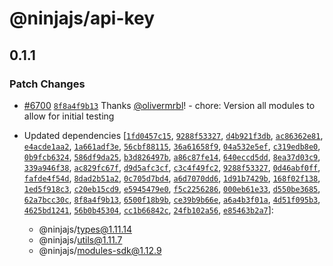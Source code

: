 # @ninjajs/api-key

## 0.1.1

### Patch Changes

- [#6700](https://github.com/ninjajs/ninja/pull/6700) [`8f8a4f9b13`](https://github.com/ninjajs/ninja/commit/8f8a4f9b1353087d98f6cc75346d43a7f49901a8) Thanks [@olivermrbl](https://github.com/olivermrbl)! - chore: Version all modules to allow for initial testing

- Updated dependencies [[`1fd0457c15`](https://github.com/ninjajs/ninja/commit/1fd0457c153b2ef7657c052878d8e5364e1b324a), [`9288f53327`](https://github.com/ninjajs/ninja/commit/9288f53327b8ce617af92ed8d14d9459cbfeb13c), [`d4b921f3db`](https://github.com/ninjajs/ninja/commit/d4b921f3dbe0a38f1565a8de759996c70798d58e), [`ac86362e81`](https://github.com/ninjajs/ninja/commit/ac86362e81d8523cb8e3dfad026fc94658513018), [`e4acde1aa2`](https://github.com/ninjajs/ninja/commit/e4acde1aa2eb57f07e6692fe8b61f728948b9a96), [`1a661adf3e`](https://github.com/ninjajs/ninja/commit/1a661adf3ef4991aa6e237dd894b6a5c47cd4aca), [`56cbf88115`](https://github.com/ninjajs/ninja/commit/56cbf88115994adea7037c3f2814f0c96af3cfc0), [`36a61658f9`](https://github.com/ninjajs/ninja/commit/36a61658f969a7b19c84a1e621ad1464927cafb1), [`04a532e5ef`](https://github.com/ninjajs/ninja/commit/04a532e5efabbf75b1e4155520b1da175b686ffc), [`c319edb8e0`](https://github.com/ninjajs/ninja/commit/c319edb8e0ecd13d086652147667916e5abab2d8), [`0b9fcb6324`](https://github.com/ninjajs/ninja/commit/0b9fcb6324eee9f2556c7e6317775fae93b12a47), [`586df9da25`](https://github.com/ninjajs/ninja/commit/586df9da250e492442769f5bac2f8b3de1d46f05), [`b3d826497b`](https://github.com/ninjajs/ninja/commit/b3d826497b3dae5e1b26b7924706c24fd5e87ca5), [`a86c87fe14`](https://github.com/ninjajs/ninja/commit/a86c87fe1442afce9285e39255914e01012b4449), [`640eccd5dd`](https://github.com/ninjajs/ninja/commit/640eccd5ddbb163e0f987ce6c772f1129c2e2632), [`8ea37d03c9`](https://github.com/ninjajs/ninja/commit/8ea37d03c914a5004a3e42770668b2d1f7f8f564), [`339a946f38`](https://github.com/ninjajs/ninja/commit/339a946f389033c21e05338f9dbf07d88e140533), [`ac829fc67f`](https://github.com/ninjajs/ninja/commit/ac829fc67f7495b08f28e55923c59f0fd6320311), [`d9d5afc3cf`](https://github.com/ninjajs/ninja/commit/d9d5afc3cfc29221d0e65bff7b78474a8fb8f31f), [`c3c4f49fc2`](https://github.com/ninjajs/ninja/commit/c3c4f49fc2126f950e69e291ca939ca88a15afd3), [`9288f53327`](https://github.com/ninjajs/ninja/commit/9288f53327b8ce617af92ed8d14d9459cbfeb13c), [`0d46abf0ff`](https://github.com/ninjajs/ninja/commit/0d46abf0ffa4c5e03bf7d2a9cdf1db828a76bea8), [`fafde4f54d`](https://github.com/ninjajs/ninja/commit/fafde4f54d3ef75a7d382e6cbf94e38b3deae99b), [`8dad2b51a2`](https://github.com/ninjajs/ninja/commit/8dad2b51a26c4c3c14a6c95f70424c8bef2ad63e), [`0c705d7bd4`](https://github.com/ninjajs/ninja/commit/0c705d7bd41a768c48017ae95b3c8414d96c6acb), [`a6d7070dd6`](https://github.com/ninjajs/ninja/commit/a6d7070dd669c21ea19d70434d42c2f8167dc309), [`1d91b7429b`](https://github.com/ninjajs/ninja/commit/1d91b7429beebd6f09d5027f7f7e1fe74ce3a8ff), [`168f02f138`](https://github.com/ninjajs/ninja/commit/168f02f138ad101e1013f2c8c3f8dc19de12accf), [`1ed5f918c3`](https://github.com/ninjajs/ninja/commit/1ed5f918c31794a70aca4a4e4cd83cf456593baa), [`c20eb15cd9`](https://github.com/ninjajs/ninja/commit/c20eb15cd9b1bd90c8d01f68eca6f0f181cd902d), [`e5945479e0`](https://github.com/ninjajs/ninja/commit/e5945479e091d9560ae3e7240306a31031ef4584), [`f5c2256286`](https://github.com/ninjajs/ninja/commit/f5c22562867f412040f8bc6c55ab5de3a3735e62), [`000eb61e33`](https://github.com/ninjajs/ninja/commit/000eb61e33e0302db95ee6ad1656ea9b430ed471), [`d550be3685`](https://github.com/ninjajs/ninja/commit/d550be3685423218d47a20c57a5e06758f4a961a), [`62a7bcc30c`](https://github.com/ninjajs/ninja/commit/62a7bcc30cbc7b234b2b51d7858439951a84edeb), [`8f8a4f9b13`](https://github.com/ninjajs/ninja/commit/8f8a4f9b1353087d98f6cc75346d43a7f49901a8), [`6500f18b9b`](https://github.com/ninjajs/ninja/commit/6500f18b9b80c5c9c473489e7e740d55dca74303), [`ce39b9b66e`](https://github.com/ninjajs/ninja/commit/ce39b9b66e8c277ec0691ea6d0a950003be09cc1), [`a6a4b3f01a`](https://github.com/ninjajs/ninja/commit/a6a4b3f01a6d2bd97b1580c59134279a1b033a5d), [`4d51f095b3`](https://github.com/ninjajs/ninja/commit/4d51f095b3f98f468cefb760512563f7b77bb9cf), [`4625bd1241`](https://github.com/ninjajs/ninja/commit/4625bd12416275b09c22cde4a09cb0f68df5d7c1), [`56b0b45304`](https://github.com/ninjajs/ninja/commit/56b0b4530401a6ec5aa155874d371e45bb388fe2), [`cc1b66842c`](https://github.com/ninjajs/ninja/commit/cc1b66842cbb37c6eab84e2d8b74844c214f38d7), [`24fb102a56`](https://github.com/ninjajs/ninja/commit/24fb102a564b1253d1f8b039bb1e435cc5312fbb), [`e85463b2a7`](https://github.com/ninjajs/ninja/commit/e85463b2a717751de2e21c39a4c745449b31affe)]:
  - @ninjajs/types@1.11.14
  - @ninjajs/utils@1.11.7
  - @ninjajs/modules-sdk@1.12.9
